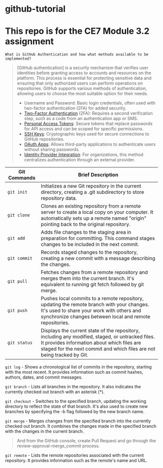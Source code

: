 # github-tutorial
# This repo is for the CE7 Module 3.2 assignment


```What is GitHub Authentication and how what methods available to be implemented?```

> [GitHub authentication] is a security mechanism that verifies user identities before granting
> access to accounts and resources on the platform. This process is essential for protecting
> sensitive data and ensuring that only authorized users can perform operations on repositories.
> GitHub supports various methods of authentication, allowing users to choose the most suitable
> option for their needs.
>
> - Username and Password: Basic login credentials, often used with two-factor authentication (2FA) for added security.
> - [Two-Factor Authentication] (2FA): Requires a second verification step, such as a code from an authentication app or SMS.
> - [Personal Access Tokens]: Secure tokens that replace passwords for API access and can be scoped for specific permissions.
> - [SSH Keys]: Cryptographic keys used for secure connections to GitHub repositories.
> - [OAuth Apps]: Allows third-party applications to authenticate users without sharing passwords.
> - [Identity Provider Integration]: For organizations, this method centralizes authentication through an external provider.


[Git Authentication]: <https://docs.github.com/en/authentication/keeping-your-account-and-data-secure/about-authentication-to-github>
[Two-Factor Authentication]: <https://docs.github.com/en/authentication/securing-your-account-with-two-factor-authentication-2fa/about-two-factor-authentication>
[Personal Access Tokens]: <https://docs.github.com/en/authentication/keeping-your-account-and-data-secure/managing-your-personal-access-tokens>
[SSH Keys]: <https://docs.github.com/en/authentication/connecting-to-github-with-ssh/generating-a-new-ssh-key-and-adding-it-to-the-ssh-agent>
[OAuth Apps]: <https://docs.github.com/en/apps/oauth-apps/using-oauth-apps>
[Identity Provider Integration]: <https://docs.github.com/en/actions/security-for-github-actions/security-hardening-your-deployments/about-security-hardening-with-openid-connect>


| Git Commands | Brief Description |
| ------------ | ----------------- |
| ```git init``` | Initializes a new Git repository in the current directory, creating a .git subdirectory to store repository data. |
| ```git clone``` | Clones an existing repository from a remote server to create a local copy on your computer. It automatically sets up a remote named "origin" pointing back to the original repository. |
| ```git add``` | Adds file changes to the staging area in preparation for committing. This command stages changes to be included in the next commit. |
| ```git commit``` | Records staged changes to the repository, creating a new commit with a message describing the changes. | 
| ```git pull``` | Fetches changes from a remote repository and merges them into the current branch. It's equivalent to running git fetch followed by git merge.|
|```git push``` | Pushes local commits to a remote repository, updating the remote branch with your changes. It's used to share your work with others and synchronize changes between local and remote repositories. |
| ```git status``` | Displays the current state of the repository, including any modified, staged, or untracked files. It provides information about which files are staged for the next commit and which files are not being tracked by Git.|

```git log``` - Shows a chronological list of commits in the repository, starting with the most recent. It provides information such as commit hashes, authors, dates, and commit messages.

```git branch``` - Lists all branches in the repository. It also indicates the currently checked out branch with an asterisk (*).

```git checkout``` - Switches to the specified branch, updating the working directory to reflect the state of that branch. It's also used to create new branches by specifying the -b flag followed by the new branch name.

```git merge``` -  Merges changes from the specified branch into the currently checked out branch. It combines the changes made in the specified branch with the changes in the current branch.
> And from the GitHub console, create Pull Request and go through the review-approval-merge_commit process.

```git remote``` -  Lists the remote repositories associated with the current repository. It provides information such as the remote's name and URL.
